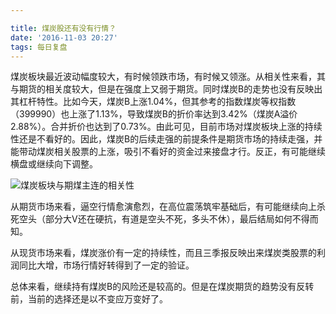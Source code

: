 ```yaml
---

title: 煤炭股还有没有行情？
date: '2016-11-03 20:27'
tags: 每日复盘
---
```


煤炭板块最近波动幅度较大，有时候领跌市场，有时候又领涨。从相关性来看，其与期货的相关度较大，但是在强度上又弱于期货。同时煤炭B的走势也没有反映出其杠杆特性。比如今天，煤炭B上涨1.04%，但其参考的指数煤炭等权指数（399990）也上涨了1.13%，导致煤炭B的折价率达到3.42%（煤炭A溢价2.88%）。合并折价也达到了0.73%。由此可见，目前市场对煤炭板块上涨的持续性还是不看好的。因此，煤炭B的后续走强的前提条件是期货市场的持续走强，并能带动煤炭相关股票的上涨，吸引不看好的资金过来接盘才行。反正，有可能继续横盘或继续向下调整。

![煤炭板块与期煤主连的相关性](http://ooo.0o0.ooo/2016/11/03/581b2f3636340.png)

从期货市场来看，逼空行情愈演愈烈，在高位震荡筑牢基础后，有可能继续向上杀死空头（部分大V还在硬抗，有道是空头不死，多头不休），最后结局如何不得而知。

从现货市场来看，煤炭涨价有一定的持续性，而且三季报反映出来煤炭类股票的利润同比大增，市场行情好转得到了一定的验证。

总体来看，继续持有煤炭B的风险还是较高的。但是在煤炭期货的趋势没有反转前，当前的选择还是以不变应万变好了。
